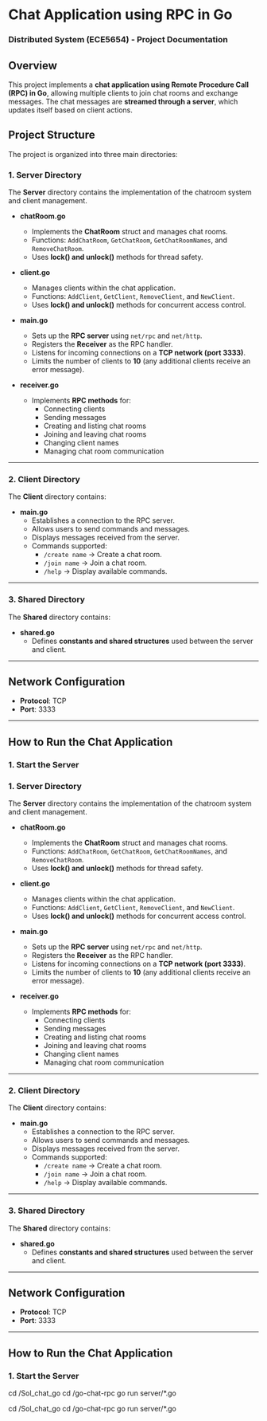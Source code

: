 # **Chat Application using RPC in Go**
### **Distributed System (ECE5654) - Project Documentation**

## **Overview**
This project implements a **chat application using Remote Procedure Call (RPC) in Go**, allowing multiple clients to join chat rooms and exchange messages. The chat messages are **streamed through a server**, which updates itself based on client actions.

## **Project Structure**
The project is organized into three main directories:


### **1. Server Directory**
The **Server** directory contains the implementation of the chatroom system and client management.

- **chatRoom.go**  
  - Implements the **ChatRoom** struct and manages chat rooms.
  - Functions: `AddChatRoom`, `GetChatRoom`, `GetChatRoomNames`, and `RemoveChatRoom`.
  - Uses **lock() and unlock()** methods for thread safety.

- **client.go**  
  - Manages clients within the chat application.
  - Functions: `AddClient`, `GetClient`, `RemoveClient`, and `NewClient`.
  - Uses **lock() and unlock()** methods for concurrent access control.

- **main.go**  
  - Sets up the **RPC server** using `net/rpc` and `net/http`.
  - Registers the **Receiver** as the RPC handler.
  - Listens for incoming connections on a **TCP network (port 3333)**.
  - Limits the number of clients to **10** (any additional clients receive an error message).

- **receiver.go**  
  - Implements **RPC methods** for:
    - Connecting clients
    - Sending messages
    - Creating and listing chat rooms
    - Joining and leaving chat rooms
    - Changing client names
    - Managing chat room communication

---

### **2. Client Directory**
The **Client** directory contains:
- **main.go**  
  - Establishes a connection to the RPC server.
  - Allows users to send commands and messages.
  - Displays messages received from the server.
  - Commands supported:
    - `/create name` → Create a chat room.
    - `/join name` → Join a chat room.
    - `/help` → Display available commands.

---

### **3. Shared Directory**
The **Shared** directory contains:
- **shared.go**  
  - Defines **constants and shared structures** used between the server and client.

---

## **Network Configuration**
- **Protocol**: TCP  
- **Port**: 3333  

---

## **How to Run the Chat Application**
### **1. Start the Server**


### **1. Server Directory**
The **Server** directory contains the implementation of the chatroom system and client management.

- **chatRoom.go**  
  - Implements the **ChatRoom** struct and manages chat rooms.
  - Functions: `AddChatRoom`, `GetChatRoom`, `GetChatRoomNames`, and `RemoveChatRoom`.
  - Uses **lock() and unlock()** methods for thread safety.

- **client.go**  
  - Manages clients within the chat application.
  - Functions: `AddClient`, `GetClient`, `RemoveClient`, and `NewClient`.
  - Uses **lock() and unlock()** methods for concurrent access control.

- **main.go**  
  - Sets up the **RPC server** using `net/rpc` and `net/http`.
  - Registers the **Receiver** as the RPC handler.
  - Listens for incoming connections on a **TCP network (port 3333)**.
  - Limits the number of clients to **10** (any additional clients receive an error message).

- **receiver.go**  
  - Implements **RPC methods** for:
    - Connecting clients
    - Sending messages
    - Creating and listing chat rooms
    - Joining and leaving chat rooms
    - Changing client names
    - Managing chat room communication

---

### **2. Client Directory**
The **Client** directory contains:
- **main.go**  
  - Establishes a connection to the RPC server.
  - Allows users to send commands and messages.
  - Displays messages received from the server.
  - Commands supported:
    - `/create name` → Create a chat room.
    - `/join name` → Join a chat room.
    - `/help` → Display available commands.

---

### **3. Shared Directory**
The **Shared** directory contains:
- **shared.go**  
  - Defines **constants and shared structures** used between the server and client.

---

## **Network Configuration**
- **Protocol**: TCP  
- **Port**: 3333  

---

## **How to Run the Chat Application**
### **1. Start the Server**

cd /Sol_chat_go
cd /go-chat-rpc
go run server/*.go

cd /Sol_chat_go
cd /go-chat-rpc
go run server/*.go

